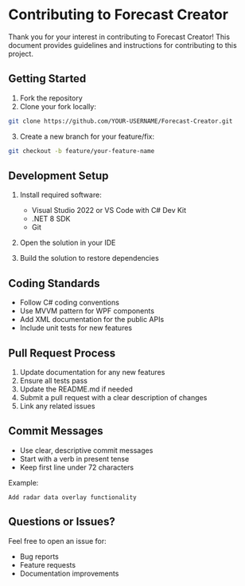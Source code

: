 # Contributing to Forecast Creator

Thank you for your interest in contributing to Forecast Creator! This document provides guidelines and instructions for contributing to this project.

## Getting Started

1. Fork the repository
2. Clone your fork locally:
```bash
git clone https://github.com/YOUR-USERNAME/Forecast-Creator.git
```
3. Create a new branch for your feature/fix:
```bash
git checkout -b feature/your-feature-name
```

## Development Setup

1. Install required software:
   - Visual Studio 2022 or VS Code with C# Dev Kit
   - .NET 8 SDK
   - Git

2. Open the solution in your IDE
3. Build the solution to restore dependencies

## Coding Standards

- Follow C# coding conventions
- Use MVVM pattern for WPF components
- Add XML documentation for the public APIs
- Include unit tests for new features

## Pull Request Process

1. Update documentation for any new features
2. Ensure all tests pass
3. Update the README.md if needed
4. Submit a pull request with a clear description of changes
5. Link any related issues

## Commit Messages

- Use clear, descriptive commit messages
- Start with a verb in present tense
- Keep first line under 72 characters

Example:
```
Add radar data overlay functionality
```

## Questions or Issues?

Feel free to open an issue for:
- Bug reports
- Feature requests
- Documentation improvements